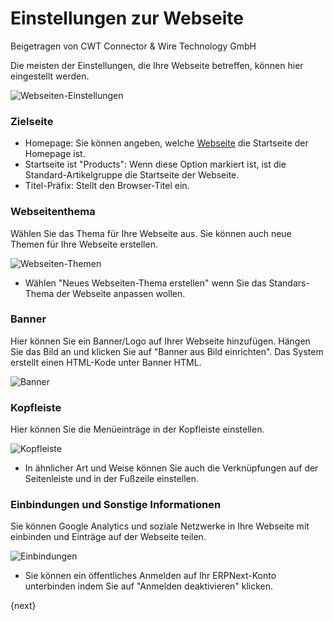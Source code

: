<!-- add-breadcrumbs -->
# Einstellungen zur Webseite
<span class="text-muted contributed-by">Beigetragen von CWT Connector & Wire Technology GmbH</span>

Die meisten der Einstellungen, die Ihre Webseite betreffen, können hier eingestellt werden.

<img class="screenshot" alt="Webseiten-Einstellungen" src="/docs/assets/img/website/website-settings.png">

### Zielseite

* Homepage: Sie können angeben, welche [Webseite](/docs/user/manual/de/website/web-page.html) die Startseite der Homepage ist.
* Startseite ist "Products": Wenn diese Option markiert ist, ist die Standard-Artikelgruppe die Startseite der Webseite.
* Titel-Präfix: Stellt den Browser-Titel ein.

### Webseitenthema

Wählen Sie das Thema für Ihre Webseite aus. Sie können auch neue Themen für Ihre Webseite erstellen.

<img class="screenshot" alt="Webseiten-Themen" src="/docs/assets/img/website/website-theme.png">

* Wählen "Neues Webseiten-Thema erstellen" wenn Sie das Standars-Thema der Webseite anpassen wollen.

### Banner

Hier können Sie ein Banner/Logo auf Ihrer Webseite hinzufügen. Hängen Sie das Bild an und klicken Sie auf "Banner aus Bild einrichten". Das System erstellt einen HTML-Kode unter Banner HTML.

<img class="screenshot" alt="Banner" src="/docs/assets/img/website/banner.png">

### Kopfleiste

Hier können Sie die Menüeinträge in der Kopfleiste einstellen.

<img class="screenshot" alt="Kopfleiste" src="/docs/assets/img/website/top-bar.png">

* In ähnlicher Art und Weise können Sie auch die Verknüpfungen auf der Seitenleiste und in der Fußzeile einstellen.

### Einbindungen und Sonstige Informationen

Sie können Google Analytics und soziale Netzwerke in Ihre Webseite mit einbinden und Einträge auf der Webseite teilen.

<img class="screenshot" alt="Einbindungen" src="/docs/assets/img/website/integrations.png">

* Sie können ein öffentliches Anmelden auf Ihr ERPNext-Konto unterbinden indem Sie auf "Anmelden deaktivieren" klicken.

{next}

